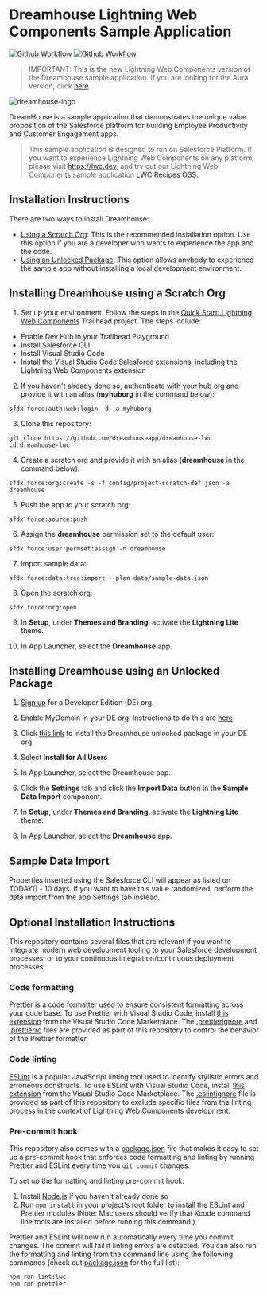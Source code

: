 # Dreamhouse Lightning Web Components Sample Application

[![Github Workflow](<https://github.com/dreamhouseapp/dreamhouse-lwc/workflows/Salesforce%20DX%20(scratch%20org)/badge.svg?branch=master>)](https://github.com/dreamhouseapp/dreamhouse-lwc/actions?query=workflow%3A%22Salesforce+DX+%28scratch+org%29%22) [![Github Workflow](<https://github.com/dreamhouseapp/dreamhouse-lwc/workflows/Salesforce%20DX%20(packaging)/badge.svg?branch=master>)](https://github.com/dreamhouseapp/dreamhouse-lwc/actions?query=workflow%3A%22Salesforce+DX+%28packaging%29%22)

> IMPORTANT: This is the new Lightning Web Components version of the Dreamhouse sample application. If you are looking for the Aura version, click [here](https://github.com/dreamhouseapp/dreamhouse-sfdx).

![dreamhouse-logo](dreamhouse-logo.png)

DreamHouse is a sample application that demonstrates the unique value proposition of the Salesforce platform for building Employee Productivity and Customer Engagement apps.

> This sample application is designed to run on Salesforce Platform. If you want to experience Lightning Web Components on any platform, please visit https://lwc.dev, and try out our Lightning Web Components sample application [LWC Recipes OSS](https://github.com/trailheadapps/lwc-recipes-oss).

## Installation Instructions

There are two ways to install Dreamhouse:

-   [Using a Scratch Org](#installing-dreamhouse-using-a-scratch-org): This is the recommended installation option. Use this option if you are a developer who wants to experience the app and the code.
-   [Using an Unlocked Package](#installing-dreamhouse-using-an-unlocked-package): This option allows anybody to experience the sample app without installing a local development environment.

## Installing Dreamhouse using a Scratch Org

1. Set up your environment. Follow the steps in the [Quick Start: Lightning Web Components](https://trailhead.salesforce.com/content/learn/projects/quick-start-lightning-web-components/) Trailhead project. The steps include:

-   Enable Dev Hub in your Trailhead Playground
-   Install Salesforce CLI
-   Install Visual Studio Code
-   Install the Visual Studio Code Salesforce extensions, including the Lightning Web Components extension

2. If you haven't already done so, authenticate with your hub org and provide it with an alias (**myhuborg** in the command below):

```
sfdx force:auth:web:login -d -a myhuborg
```

3. Clone this repository:

```
git clone https://github.com/dreamhouseapp/dreamhouse-lwc
cd dreamhouse-lwc
```

4. Create a scratch org and provide it with an alias (**dreamhouse** in the command below):

```
sfdx force:org:create -s -f config/project-scratch-def.json -a dreamhouse
```

5. Push the app to your scratch org:

```
sfdx force:source:push
```

6. Assign the **dreamhouse** permission set to the default user:

```
sfdx force:user:permset:assign -n dreamhouse
```

7. Import sample data:

```
sfdx force:data:tree:import --plan data/sample-data.json
```

8. Open the scratch org:

```
sfdx force:org:open
```

9. In **Setup**, under **Themes and Branding**, activate the **Lightning Lite** theme.

10. In App Launcher, select the **Dreamhouse** app.

## Installing Dreamhouse using an Unlocked Package

1. [Sign up](https://developer.salesforce.com/signup) for a Developer Edition (DE) org.

2. Enable MyDomain in your DE org. Instructions to do this are [here](https://trailhead.salesforce.com/modules/identity_login/units/identity_login_my_domain).

3. Click [this link](https://login.salesforce.com/packaging/installPackage.apexp?p0=04tB0000000OE9wIAG) to install the Dreamhouse unlocked package in your DE org.

4. Select **Install for All Users**

5. In App Launcher, select the Dreamhouse app.

6. Click the **Settings** tab and click the **Import Data** button in the **Sample Data Import** component.

7. In **Setup**, under **Themes and Branding**, activate the **Lightning Lite** theme.

8. In App Launcher, select the **Dreamhouse** app.

## Sample Data Import
Properties inserted using the Salesforce CLI will appear as listed on TODAY() - 10 days. If you want to have this value randomized, perform the data import from the app Settings tab instead.

## Optional Installation Instructions

This repository contains several files that are relevant if you want to integrate modern web development tooling to your Salesforce development processes, or to your continuous integration/continuous deployment processes.

### Code formatting

[Prettier](https://prettier.io 'https://prettier.io/') is a code formatter used to ensure consistent formatting across your code base. To use Prettier with Visual Studio Code, install [this extension](https://marketplace.visualstudio.com/items?itemName=esbenp.prettier-vscode) from the Visual Studio Code Marketplace. The [.prettierignore](/.prettierignore) and [.prettierrc](/.prettierrc) files are provided as part of this repository to control the behavior of the Prettier formatter.

### Code linting

[ESLint](https://eslint.org/) is a popular JavaScript linting tool used to identify stylistic errors and erroneous constructs. To use ESLint with Visual Studio Code, install [this extension](https://marketplace.visualstudio.com/items?itemName=salesforce.salesforcedx-vscode-lwc) from the Visual Studio Code Marketplace. The [.eslintignore](/.eslintignore) file is provided as part of this repository to exclude specific files from the linting process in the context of Lightning Web Components development.

### Pre-commit hook

This repository also comes with a [package.json](./package.json) file that makes it easy to set up a pre-commit hook that enforces code formatting and linting by running Prettier and ESLint every time you `git commit` changes.

To set up the formatting and linting pre-commit hook:

1. Install [Node.js](https://nodejs.org) if you haven't already done so
2. Run `npm install` in your project's root folder to install the ESLint and Prettier modules (Note: Mac users should verify that Xcode command line tools are installed before running this command.)

Prettier and ESLint will now run automatically every time you commit changes. The commit will fail if linting errors are detected. You can also run the formatting and linting from the command line using the following commands (check out [package.json](./package.json) for the full list):

```
npm run lint:lwc
npm run prettier
```
